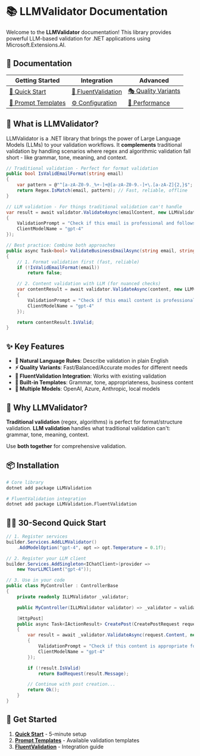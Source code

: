 # 📚 LLMValidator Documentation

Welcome to the **LLMValidator** documentation! This library provides powerful LLM-based validation for .NET applications using Microsoft.Extensions.AI.

## 📖 Documentation

| Getting Started | Integration | Advanced |
|-----------------|-------------|----------|
| [🎯 Quick Start](QuickStart.md) | [🔄 FluentValidation](FluentValidation.md) | [🎭 Quality Variants](QualityVariants.md) |
| [📝 Prompt Templates](PromptTemplates.md) | [⚙️ Configuration](Configuration.md) | [🚀 Performance](Performance.md) |

## 🎯 What is LLMValidator?

LLMValidator is a .NET library that brings the power of Large Language Models (LLMs) to your validation workflows. It **complements** traditional validation by handling scenarios where regex and algorithmic validation fall short - like grammar, tone, meaning, and context.

```csharp
// Traditional validation - Perfect for format validation
public bool IsValidEmailFormat(string email)
{
    var pattern = @"^[a-zA-Z0-9._%+-]+@[a-zA-Z0-9.-]+\.[a-zA-Z]{2,}$";
    return Regex.IsMatch(email, pattern); // Fast, reliable, offline
}

// LLM validation - For things traditional validation can't handle
var result = await validator.ValidateAsync(emailContent, new LLMValidationOptions
{
    ValidationPrompt = "Check if this email is professional and follows business communication standards",
    ClientModelName = "gpt-4"
});

// Best practice: Combine both approaches
public async Task<bool> ValidateBusinessEmailAsync(string email, string content)
{
    // 1. Format validation first (fast, reliable)
    if (!IsValidEmailFormat(email))
        return false;

    // 2. Content validation with LLM (for nuanced checks)
    var contentResult = await validator.ValidateAsync(content, new LLMValidationOptions
    {
        ValidationPrompt = "Check if this email content is professional and appropriate",
        ClientModelName = "gpt-4"
    });

    return contentResult.IsValid;
}
```

## ✨ Key Features

- **🧠 Natural Language Rules**: Describe validation in plain English
- **⚡ Quality Variants**: Fast/Balanced/Accurate modes for different needs
- **🔄 FluentValidation Integration**: Works with existing validation
- **📝 Built-in Templates**: Grammar, tone, appropriateness, business content
- **🎯 Multiple Models**: OpenAI, Azure, Anthropic, local models

## 🌟 Why LLMValidator?

**Traditional validation** (regex, algorithms) is perfect for format/structure validation.
**LLM validation** handles what traditional validation can't: grammar, tone, meaning, context.

Use **both together** for comprehensive validation.

## 📦 Installation

```bash
# Core library
dotnet add package LLMValidation

# FluentValidation integration
dotnet add package LLMValidation.FluentValidation
```

## 🏃‍♂️ 30-Second Quick Start

```csharp
// 1. Register services
builder.Services.AddLLMValidator()
    .AddModelOption("gpt-4", opt => opt.Temperature = 0.1f);

// 2. Register your LLM client
builder.Services.AddSingleton<IChatClient>(provider =>
    new YourLLMClient("gpt-4"));

// 3. Use in your code
public class MyController : ControllerBase
{
    private readonly ILLMValidator _validator;

    public MyController(ILLMValidator validator) => _validator = validator;

    [HttpPost]
    public async Task<IActionResult> CreatePost(CreatePostRequest request)
    {
        var result = await _validator.ValidateAsync(request.Content, new LLMValidationOptions
        {
            ValidationPrompt = "Check if this content is appropriate for a professional blog",
            ClientModelName = "gpt-4"
        });

        if (!result.IsValid)
            return BadRequest(result.Message);

        // Continue with post creation...
        return Ok();
    }
}
```

## 🚀 Get Started

1. **[Quick Start](QuickStart.md)** - 5-minute setup
2. **[Prompt Templates](PromptTemplates.md)** - Available validation templates
3. **[FluentValidation](FluentValidation.md)** - Integration guide